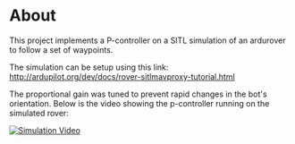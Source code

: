 # About
This project implements a P-controller on a SITL simulation of an ardurover to follow a set of waypoints. <br/>

The simulation can be setup using this link: http://ardupilot.org/dev/docs/rover-sitlmavproxy-tutorial.html <br/>

The proportional gain was tuned to prevent rapid changes in the bot's orientation. Below is the video showing the p-controller running on the simulated rover: <br/>

[![Simulation Video](https://github.com/adityajain07/SITL_Simulation-Ardurover-P_Controller/blob/master/thumbnail.png)](https://www.youtube.com/watch?v=ezrckOLDqDA "Simulation Video")




